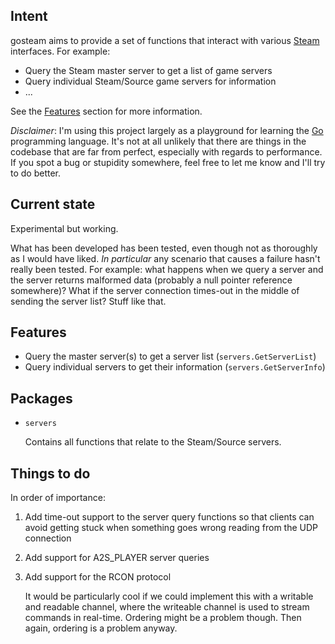 ## Intent

gosteam aims to provide a set of functions that interact with various [Steam](http://store.steampowered.com/) interfaces. For example:

* Query the Steam master server to get a list of game servers
* Query individual Steam/Source game servers for information
* ...

See the [Features](#features) section for more information.

*Disclaimer*: I'm using this project largely as a playground for learning the [Go]() programming language. It's not at all unlikely that there are things in the codebase that are far from perfect, especially with regards to performance. If you spot a bug or stupidity somewhere, feel free to let me know and I'll try to do better.

## Current state

Experimental but working.

What has been developed has been tested, even though not as thoroughly as I would have liked. *In particular* any scenario that causes a failure hasn't really been tested. For example: what happens when we query a server and the server returns malformed data (probably a null pointer reference somewhere)? What if the server connection times-out in the middle of sending the server list? Stuff like that.

## Features

* Query the master server(s) to get a server list (`servers.GetServerList`)
* Query individual servers to get their information (`servers.GetServerInfo`)

## Packages

*   `servers`

    Contains all functions that relate to the Steam/Source servers.

## Things to do

In order of importance:

1.  Add time-out support to the server query functions so that clients can avoid getting stuck when something goes wrong reading from the UDP connection

2.  Add support for A2S_PLAYER server queries

3.  Add support for the RCON protocol
    
	It would be particularly cool if we could implement this with a writable and readable channel, where the writeable channel is used to stream commands in real-time. Ordering might be a problem though. Then again, ordering is a problem anyway.

